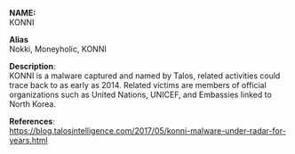 **NAME:**  
KONNI  
  
**Alias**  
Nokki, Moneyholic, KONNI  
  
**Description**:   
KONNI is a malware captured and named by Talos, related activities could trace back to as early as 2014. Related victims are members of official organizations such as United Nations, UNICEF, and Embassies linked to North Korea.  
  
**References**:  
https://blog.talosintelligence.com/2017/05/konni-malware-under-radar-for-years.html
